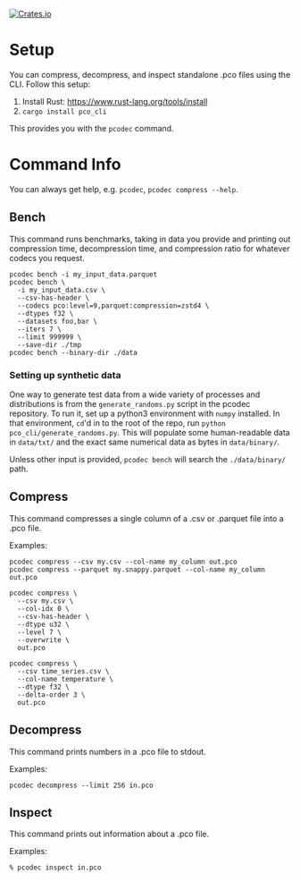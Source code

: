 [![Crates.io][crates-badge]][crates-url]

[crates-badge]: https://img.shields.io/crates/v/pco_cli.svg

[crates-url]: https://crates.io/crates/pco_cli

# Setup

You can compress, decompress, and inspect standalone .pco files using the CLI.
Follow this setup:

1. Install Rust: https://www.rust-lang.org/tools/install
2. `cargo install pco_cli`

This provides you with the `pcodec` command.

# Command Info

You can always get help, e.g. `pcodec`, `pcodec compress --help`.

## Bench

This command runs benchmarks, taking in data you provide and printing out
compression time, decompression time, and compression ratio for whatever
codecs you request.

```shell
pcodec bench -i my_input_data.parquet
pcodec bench \
  -i my_input_data.csv \
  --csv-has-header \
  --codecs pco:level=9,parquet:compression=zstd4 \
  --dtypes f32 \
  --datasets foo,bar \
  --iters 7 \
  --limit 999999 \
  --save-dir ./tmp
pcodec bench --binary-dir ./data
```

### Setting up synthetic data

One way to generate test data from a wide variety of processes and
distributions is from the `generate_randoms.py` script in the pcodec
repository.
To run it, set up a python3 environment with `numpy` installed.
In that environment, `cd`'d in to the root of the repo,
run `python pco_cli/generate_randoms.py`.
This will populate some human-readable data in `data/txt/` and
the exact same numerical data as bytes in `data/binary/`.

Unless other input is provided, `pcodec bench` will search the
`./data/binary/` path.

## Compress

This command compresses a single column of a .csv or .parquet file into a .pco
file.

Examples:

```shell
pcodec compress --csv my.csv --col-name my_column out.pco
pcodec compress --parquet my.snappy.parquet --col-name my_column out.pco

pcodec compress \
  --csv my.csv \
  --col-idx 0 \
  --csv-has-header \
  --dtype u32 \
  --level 7 \
  --overwrite \
  out.pco

pcodec compress \
  --csv time_series.csv \
  --col-name temperature \
  --dtype f32 \
  --delta-order 3 \
  out.pco
```

## Decompress

This command prints numbers in a .pco file to stdout.

Examples:

```shell
pcodec decompress --limit 256 in.pco
```

## Inspect

This command prints out information about a .pco file.

Examples:

```shell
% pcodec inspect in.pco
```
